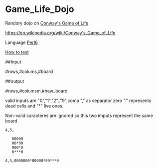 # Game_Life_Dojo
Randory dojo on [Conway's Game of Life](https://en.wikipedia.org/wiki/Conway's_Game_of_Life)

https://en.wikipedia.org/wiki/Conway's_Game_of_Life

Language [Perl6](https://perl6.org). 

[How to test](https://doc.perl6.org/language/testing)

##Input 

  #rows,#colums,#board 

##output 

  #rows,#columsm,#new_board

valid inputs are "0","1","2".."9",coma "," as separator zero "." represents dead cells and "*" live ones.

Non-valid caracteres are ignored so this two imputs represent the same board
 
    4,5,
     
       00000
       00*00
       000*0
       0***0

    4,5,0000000*00000*00***0
